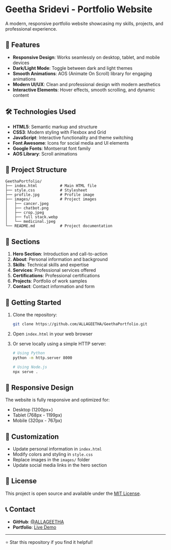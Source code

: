 # Geetha Sridevi - Portfolio Website

A modern, responsive portfolio website showcasing my skills, projects, and professional experience.

## 🚀 Features

- **Responsive Design**: Works seamlessly on desktop, tablet, and mobile devices
- **Dark/Light Mode**: Toggle between dark and light themes
- **Smooth Animations**: AOS (Animate On Scroll) library for engaging animations
- **Modern UI/UX**: Clean and professional design with modern aesthetics
- **Interactive Elements**: Hover effects, smooth scrolling, and dynamic content

## 🛠️ Technologies Used

- **HTML5**: Semantic markup and structure
- **CSS3**: Modern styling with Flexbox and Grid
- **JavaScript**: Interactive functionality and theme switching
- **Font Awesome**: Icons for social media and UI elements
- **Google Fonts**: Montserrat font family
- **AOS Library**: Scroll animations

## 📁 Project Structure

```
GeethaPortfolio/
├── index.html          # Main HTML file
├── style.css           # Stylesheet
├── profile.jpg         # Profile image
├── images/             # Project images
│   ├── cancer.jpeg
│   ├── chatbot.png
│   ├── crop.jpeg
│   ├── full stack.webp
│   └── medicinal.jpeg
└── README.md           # Project documentation
```

## 🎯 Sections

1. **Hero Section**: Introduction and call-to-action
2. **About**: Personal information and background
3. **Skills**: Technical skills and expertise
4. **Services**: Professional services offered
5. **Certifications**: Professional certifications
6. **Projects**: Portfolio of work samples
7. **Contact**: Contact information and form

## 🚀 Getting Started

1. Clone the repository:
   ```bash
   git clone https://github.com/ALLAGEETHA/GeethaPortfolio.git
   ```

2. Open `index.html` in your web browser

3. Or serve locally using a simple HTTP server:
   ```bash
   # Using Python
   python -m http.server 8000
   
   # Using Node.js
   npx serve .
   ```

## 📱 Responsive Design

The website is fully responsive and optimized for:
- Desktop (1200px+)
- Tablet (768px - 1199px)
- Mobile (320px - 767px)

## 🎨 Customization

- Update personal information in `index.html`
- Modify colors and styling in `style.css`
- Replace images in the `images/` folder
- Update social media links in the hero section

## 📄 License

This project is open source and available under the [MIT License](LICENSE).

## 📞 Contact

- **GitHub**: [@ALLAGEETHA](https://github.com/ALLAGEETHA)
- **Portfolio**: [Live Demo](https://your-portfolio-url.com)

---

⭐ Star this repository if you find it helpful! 